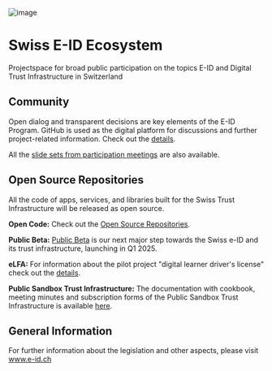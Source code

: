 ![image](https://github.com/e-id-admin/.github/assets/12694135/5c124825-4d7d-42ce-abf4-dc0ead7b6e66)
# Swiss E-ID Ecosystem

Projectspace for broad public participation on the topics E-ID and Digital Trust Infrastructure in Switzerland

## Community
Open dialog and transparent decisions are key elements of the E-ID Program. GitHub is used as the digital platform for discussions and further project-related information. Check out the [details](https://github.com/e-id-admin/general).

All the [slide sets from participation meetings](https://github.com/e-id-admin/general/tree/main/meetings) are also available.

## Open Source Repositories
All the code of apps, services, and libraries built for the Swiss Trust Infrastructure will be released as open source.

**Open Code:** Check out the [Open Source Repositories](https://github.com/orgs/e-id-admin/repositories?q=eidch).

**Public Beta:** [Public Beta](https://github.com/e-id-admin/eidch-public-beta) is our next major step towards the Swiss e-ID and its trust infrastructure, launching in Q1 2025.

**eLFA:** For information about the pilot project "digital learner driver's license" check out the [details](https://github.com/e-id-admin/eidch-pilot-elfa-base-infrastructure).

**Public Sandbox Trust Infrastructure:** The documentation with cookbook, meeting minutes and subscription forms of the Public Sandbox Trust Infrastructure is available [here](https://github.com/e-id-admin/public-sandbox-trustinfrastructure).

## General Information
For further information about the legislation and other aspects, please visit www.e-id.ch
